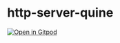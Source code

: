# http-server-quine

[![Open in Gitpod](https://gitpod.io/button/open-in-gitpod.svg)](https://gitpod.io/#https://github.com/narumincho/http-server-quine)
